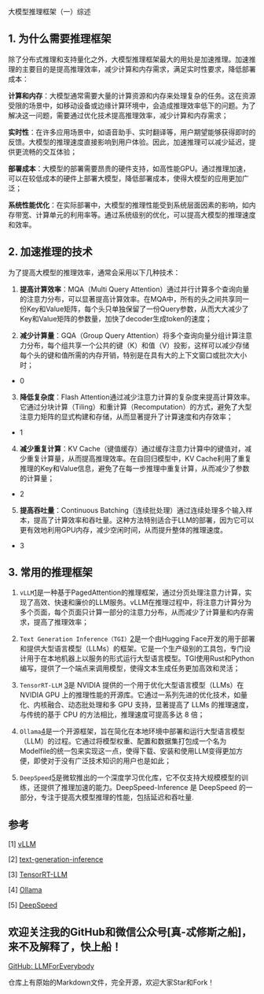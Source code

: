 大模型推理框架（一）综述

## 1. 为什么需要推理框架

除了分布式推理和支持量化之外，大模型推理框架最大的用处是加速推理。加速推理的主要目的是提高推理效率，减少计算和内存需求，满足实时性要求，降低部署成本：

**计算和内存**：大模型通常需要大量的计算资源和内存来处理复杂的任务。这在资源受限的场景中，如移动设备或边缘计算环境中，会造成推理效率低下的问题。为了解决这一问题，需要通过优化技术提高推理效率，减少计算和内存需求；

**实时性**：在许多应用场景中，如语音助手、实时翻译等，用户期望能够获得即时的反馈。大模型的推理速度直接影响到用户体验。因此，加速推理可以减少延迟，提供更流畅的交互体验；

**部署成本**：大模型的部署需要昂贵的硬件支持，如高性能GPU。通过推理加速，可以在较低成本的硬件上部署大模型，降低部署成本，使得大模型的应用更加广泛；

**系统性能优化**：在实际部署中，大模型的推理性能受到系统层面因素的影响，如内存带宽、计算单元的利用率等。通过系统级别的优化，可以提高大模型的推理速度和效率。

## 2. 加速推理的技术

为了提高大模型的推理效率，通常会采用以下几种技术：

1. **提高计算效率**：MQA（Multi Query Attention）通过并行计算多个查询向量的注意力分布，可以显著提高计算效率。在MQA中，所有的头之间共享同一份Key和Value矩阵，每个头只单独保留了一份Query参数，从而大大减少了Key和Value矩阵的参数量，加快了decoder生成token的速度；

2. **减少计算量**：GQA（Group Query Attention）将多个查询向量分组计算注意力分布，每个组共享一个公共的键（K）和值（V）投影，这样可以减少存储每个头的键和值所需的内存开销，特别是在具有大的上下文窗口或批次大小时；

- 0 

3. **降低复杂度**：Flash Attention通过减少注意力计算的复杂度来提高计算效率。它通过分块计算（Tiling）和重计算（Recomputation）的方式，避免了大型注意力矩阵的显式构建和存储，从而显著提升了计算速度和内存效率；

- 1

4. **减少重复计算**：KV Cache（键值缓存）通过缓存注意力计算中的键值对，减少重复计算量，从而提高推理效率。在自回归模型中，KV Cache利用了重复推理的Key和Value信息，避免了在每一步推理中重复计算，从而减少了参数的计算量；

- 2

5. **提高吞吐量**：Continuous Batching（连续批处理）通过连续处理多个输入样本，提高了计算效率和吞吐量。这种方法特别适合于LLM的部署，因为它可以更有效地利用GPU内存，减少空闲时间，从而提升整体的推理速度。

- 3


## 3. 常用的推理框架

1. `vLLM`[1](#refer-anchor-1)是一种基于PagedAttention的推理框架，通过分页处理注意力计算，实现了高效、快速和廉价的LLM服务。vLLM在推理过程中，将注意力计算分为多个页面，每个页面只计算一部分的注意力分布，从而减少了计算量和内存需求，提高了推理效率；

2. `Text Generation Inference（TGI）`[2](#refer-anchor-2)是一个由Hugging Face开发的用于部署和提供大型语言模型（LLMs）的框架。它是一个生产级别的工具包，专门设计用于在本地机器上以服务的形式运行大型语言模型。TGI使用Rust和Python编写，提供了一个端点来调用模型，使得文本生成任务更加高效和灵活；

3. `TensorRT-LLM` [3](#refer-anchor-3)是 NVIDIA 提供的一个用于优化大型语言模型（LLMs）在 NVIDIA GPU 上的推理性能的开源库。它通过一系列先进的优化技术，如量化、内核融合、动态批处理和多 GPU 支持，显著提高了 LLMs 的推理速度，与传统的基于 CPU 的方法相比，推理速度可提高多达 8 倍；

4. `Ollama`[4](#refer-anchor-4)是一个开源框架，旨在简化在本地环境中部署和运行大型语言模型（LLM）的过程。它通过将模型权重、配置和数据集打包成一个名为Modelfile的统一包来实现这一点，使得下载、安装和使用LLM变得更加方便，即使对于没有广泛技术知识的用户也是如此；

5. `DeepSpeed`[5](#refer-anchor-5)是微软推出的一个深度学习优化库，它不仅支持大规模模型的训练，还提供了推理加速的能力。DeepSpeed-Inference 是 DeepSpeed 的一部分，专注于提高大模型推理的性能，包括延迟和吞吐量.

## 参考

<div id="refer-anchor-1"></div>

[1] [vLLM](https://docs.vllm.ai/en/latest/)

<div id="refer-anchor-2"></div>

[2] [text-generation-inference](https://huggingface.co/docs/text-generation-inference/index)

<div id="refer-anchor-3"></div>

[3] [TensorRT-LLM](https://github.com/NVIDIA/TensorRT-LLM)

<div id="refer-anchor-4"></div>

[4] [Ollama](https://ollama.com/)

<div id="refer-anchor-5"></div>

[5] [DeepSpeed](https://www.deepspeed.ai/)

## 欢迎关注我的GitHub和微信公众号[真-忒修斯之船]，来不及解释了，快上船！

[GitHub: LLMForEverybody](https://github.com/luhengshiwo/LLMForEverybody)

仓库上有原始的Markdown文件，完全开源，欢迎大家Star和Fork！